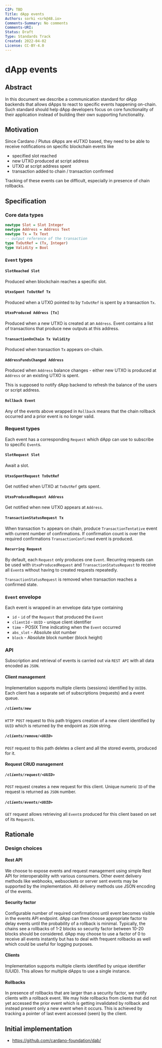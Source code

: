 ```yaml
---
CIP: TBD
Title: dApp events
Authors: sorki <srk@48.io>
Comments-Summary: No comments
Comments-URI:
Status: Draft
Type: Standards Track
Created: 2022-04-02
License: CC-BY-4.0
---
```


# dApp events

## Abstract

In this document we describe a communication standard
for dApp backends that allows dApps to react to specific
events happening on-chain. Such standard should help
dApp developers focus on core functionality of their
application instead of building their own supporting
functionality.

## Motivation

Since Cardano / Plutus dApps are eUTXO based, they
need to be able to receive notifications on specific
blockchain events like
* specified slot reached
* new UTXO produced at script address
* UTXO at script address spent
* transaction added to chain / transaction confirmed

Tracking of these events can be difficult, especially in presence of chain rollbacks.

## Specification

### Core data types

```hs
newtype Slot = Slot Integer
newtype Address = Address Text
newtype Tx = Tx Text
-- output reference of the transaction
type TxOutRef = (Tx, Integer)
type Validity = Bool
```

### `Event` types

#### `SlotReached Slot`

Produced when blockchain reaches a specific slot.

#### `UtxoSpent TxOutRef Tx`

Produced when a UTXO pointed to by `TxOutRef`
is spent by a transaction `Tx`.

#### `UtxoProduced Address [Tx]`

Produced when a new UTXO is created at an `Address`.
Event contains a list of transactions that produce
new outputs at this address.


#### `TransactionOnChain Tx Validity`

Produced when transaction `Tx` appears on-chain.


#### `AddressFundsChanged Address`

Produced when `Address` balance changes - either new UTXO
is produced at `Address` or an existing UTXO is spent.

This is supposed to notify dApp backend to refresh
the balance of the users or script address.

#### `Rollback Event`

Any of the events above wrapped in `Rollback` means
that the chain rollback occurred and a prior event
is no longer valid.

### Request types

Each event has a corresponding `Request` which dApp can
use to subscribe to specific `Event`s.

#### `SlotRequest Slot`

Await a slot.

#### `UtxoSpentRequest TxOutRef`

Get notified when UTXO at `TxOutRef` gets spent.

#### `UtxoProducedRequest Address`

Get notified when new UTXO appears at `Address`.

#### `TransactionStatusRequest Tx`

When transaction `Tx` appears on chain,
produce `TransactionTentative` event with current
number of confirmations. If confirmation count is
over the required confirmations `TransactionConfirmed`
event is produced.

#### `Recurring Request`

By default, each `Request` only produces one `Event`.
Recurring requests can be used with
`UtxoProducedRequest` and `TransactionStatusRequest`
to receive all `Event`s without having to created
requests repeatedly.

`TransactionStatusRequest` is removed when transaction
reaches a confirmed state.

### `Event` envelope

Each event is wrapped in an envelope data type
containing
* `id` - `id` of the `Request` that produced the `Event`
* `clientId` - `UUID` - unique client identifier
* `time` - POSIX Time indicating when the `Event` occurred
* `abs_slot` - Absolute slot number
* `block` - Absolute block number (block height)

### API

Subscription and retrieval of events is carried
out via `REST API` with all data encoded as `JSON`.

#### Client management

Implementation supports multiple clients (sessions)
identified by `UUID`s. Each client has a separate
set of subscriptions (requests) and a event queue.

##### `/clients/new`

`HTTP POST` request to this path triggers creation of a new client
identified by `UUID` which is returned by the endpoint as `JSON` string.

##### `/clients/remove/<UUID>`

`POST` request to this path deletes a client and all the stored events,
produced for it.

#### Request CRUD management

##### `/clients/request/<UUID>`

`POST` request creates a new request for this client.
Unique numeric `ID` of the request is returned as `JSON` number.

##### `/clients/events/<UUID>`

`GET` request allows retrieving all `Event`s produced
for this client based on set of its `Request`s.

## Rationale

### Design choices

#### Rest API

We choose to expose events and request management using simple
Rest API for interoperability with various consumers. Other event delivery methods like webhooks, websockets or server sent events may be supported by the implementation. All delivery methods use JSON encoding of the events.

#### Security factor

Configurable number of required confirmations until event
becomes visible in the events API endpoint. dApp can then choose appropriate factor to delay events until the probability
of a rollback is minimal. Typically, the chains see a rollbacks
of 1-2 blocks so security factor between 10-20 blocks should be considered. dApp may choose to use a factor of 0 to receive
all events instantly but has to deal with frequent rollbacks as well which could be useful for logging purposes.

#### Clients

Implementation supports multiple clients identified by unique identifier (UUID). This allows for multiple dApps to use a single instance.

#### Rollbacks

In presence of rollbacks that are larger than a security factor, we notify clients with a rollback event. We may hide rollbacks from clients that did not yet accessed the prior event which is getting invalidated by rollback and instead present only a new event when it occurs. This is achieved by tracking a pointer of last event accessed (seen) by the client.

## Initial implementation

* https://github.com/cardano-foundation/dab/

